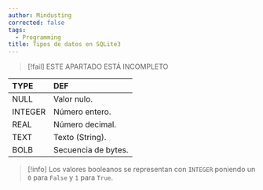 ```yaml
---
author: Mindusting
corrected: false
tags:
  - Programming
title: Tipos de datos en SQLite3
---
```


> [!fail] ESTE APARTADO ESTÁ INCOMPLETO

| TYPE    | DEF                 |
|:--------|:--------------------|
| NULL    | Valor nulo.         |
| INTEGER | Número entero.      |
| REAL    | Número decimal.     |
| TEXT    | Texto (String).     |
| BOLB    | Secuencia de bytes. |

> [!info]
> Los valores booleanos se representan con `INTEGER` poniendo un `0` para `False` y `1` para `True`.
